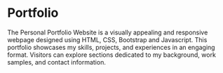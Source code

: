 # Portfolio
The Personal Portfolio Website is a visually appealing and responsive webpage designed using HTML, CSS, Bootstrap and Javascript. This portfolio showcases my skills, projects, and experiences in an engaging format. Visitors can explore sections dedicated to my background, work samples, and contact information.
